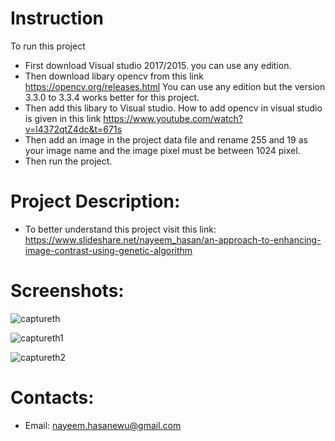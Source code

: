 Instruction
===========
To run this project 
* First download Visual studio 2017/2015.
 you can use any edition.
* Then download libary opencv from this link
https://opencv.org/releases.html
You can use any edition but the version 3.3.0 to 3.3.4 works better for this project.
* Then add this libary to Visual studio. How to add opencv in visual studio is given in this link 
https://www.youtube.com/watch?v=l4372qtZ4dc&t=671s
* Then add an image in the project data file and rename 255 and 19 as your image name and the image pixel must be between 1024 pixel.
* Then run the project.

Project Description:
===================
* To better understand this project visit this link:
https://www.slideshare.net/nayeem_hasan/an-approach-to-enhancing-image-contrast-using-genetic-algorithm

Screenshots:
===========
![captureth](https://user-images.githubusercontent.com/17163242/36262787-9b89bf78-1292-11e8-86ea-02fadbe5c766.PNG)


![captureth1](https://user-images.githubusercontent.com/17163242/36262846-c3be8488-1292-11e8-9934-fe7f59c73339.PNG)


![captureth2](https://user-images.githubusercontent.com/17163242/36262850-c64e5d40-1292-11e8-8ae7-c04b63cf1ed0.PNG)



Contacts:
=========
* Email: nayeem.hasanewu@gmail.com





